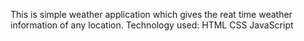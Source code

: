 This is simple weather application which gives the reat time weather information of any location.
Technology used:
             HTML
             CSS
             JavaScript

